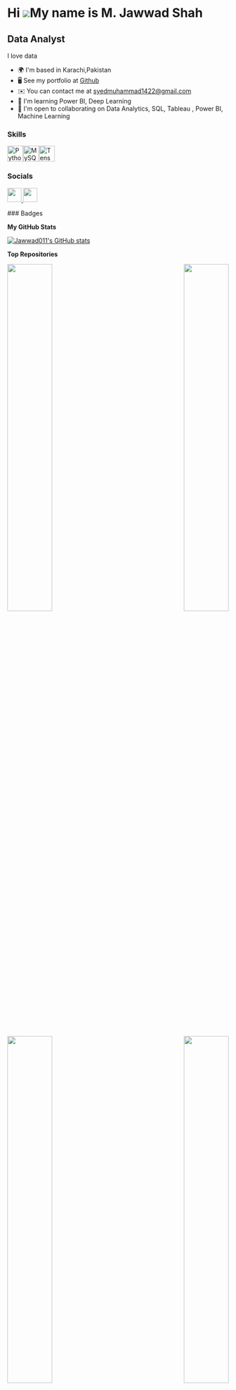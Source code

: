 Hi ![](https://user-images.githubusercontent.com/18350557/176309783-0785949b-9127-417c-8b55-ab5a4333674e.gif)My name is M. Jawwad Shah
======================================================================================================================================

Data Analyst
------------

I love data

* 🌍  I'm based in Karachi,Pakistan
* 🖥️  See my portfolio at [Github](http://github.com/Jawwad011)
* ✉️  You can contact me at [syedmuhammad1422@gmail.com](mailto:syedmuhammad1422@gmail.com)
* 🧠  I'm learning Power BI, Deep Learning
* 🤝  I'm open to collaborating on Data Analytics, SQL, Tableau , Power BI, Machine Learning

### Skills

<p align="left">
<a href="https://www.python.org/" target="_blank" rel="noreferrer"><img src="https://raw.githubusercontent.com/danielcranney/readme-generator/main/public/icons/skills/python-colored.svg" width="36" height="36" alt="Python" /></a><a href="https://www.mysql.com/" target="_blank" rel="noreferrer"><img src="https://raw.githubusercontent.com/danielcranney/readme-generator/main/public/icons/skills/mysql-colored.svg" width="36" height="36" alt="MySQL" /></a><a href="https://www.tensorflow.org/" target="_blank" rel="noreferrer"><img src="https://raw.githubusercontent.com/danielcranney/readme-generator/main/public/icons/skills/tensorflow-colored.svg" width="36" height="36" alt="TensorFlow" /></a>
</p>

### Socials

<p align="left"> <a href="https://www.github.com/Jawwad011" target="_blank" rel="noreferrer"> <picture> <source media="(prefers-color-scheme: dark)" srcset="https://raw.githubusercontent.com/danielcranney/readme-generator/main/public/icons/socials/github-dark.svg" /> <source media="(prefers-color-scheme: light)" srcset="https://raw.githubusercontent.com/danielcranney/readme-generator/main/public/icons/socials/github.svg" /> <img src="https://raw.githubusercontent.com/danielcranney/readme-generator/main/public/icons/socials/github.svg" width="32" height="32" /> </picture> </a> <a href="https://www.linkedin.com/in/muhammadjawwadshah/" target="_blank" rel="noreferrer"> <picture> <source media="(prefers-color-scheme: dark)" srcset="https://raw.githubusercontent.com/danielcranney/readme-generator/main/public/icons/socials/linkedin-dark.svg" /> <source media="(prefers-color-scheme: light)" srcset="https://raw.githubusercontent.com/danielcranney/readme-generator/main/public/icons/socials/linkedin.svg" /> <img src="https://raw.githubusercontent.com/danielcranney/readme-generator/main/public/icons/socials/linkedin.svg" width="32" height="32" /> </picture> </a></p>
### Badges

<b>My GitHub Stats</b>

<a href="http://www.github.com/Jawwad011"><img src="https://github-readme-stats.vercel.app/api?username=Jawwad011&show_icons=true&hide=issues,&title_color=0891b2&text_color=ffffff&icon_color=0891b2&bg_color=1c1917&hide_border=true&show_icons=true" alt="Jawwad011's GitHub stats" /></a>

<b>Top Repositories</b>

<div width="100%" align="center"><a href="https://github.com/Jawwad011/DeepLearning-Shape-Ai-" align="left"><img align="left" width="45%" src="https://github-readme-stats.vercel.app/api/pin/?username=Jawwad011&repo=DeepLearning-Shape-Ai-&title_color=0891b2&text_color=ffffff&icon_color=0891b2&bg_color=1c1917&hide_border=true&locale=en" /></a><a href="https://github.com/Jawwad011/Python_Machine_Learning" align="right"><img align="right" width="45%" src="https://github-readme-stats.vercel.app/api/pin/?username=Jawwad011&repo=Python_Machine_Learning&title_color=0891b2&text_color=ffffff&icon_color=0891b2&bg_color=1c1917&hide_border=true&locale=en" /></a></div><br /><br /><br /><br /><br /><br /><br />

<br /><br /><br /><br /><br />

<div width="100%" align="center"><a href="https://github.com/Jawwad011/Automati-Data-Project" align="left"><img align="left" width="45%" src="https://github-readme-stats.vercel.app/api/pin/?username=Jawwad011&repo=Automati-Data-Project&title_color=0891b2&text_color=ffffff&icon_color=0891b2&bg_color=1c1917&hide_border=true&locale=en" /></a><a href="https://github.com/Jawwad011/Salifort-Motor-Capstone-Project" align="right"><img align="right" width="45%" src="https://github-readme-stats.vercel.app/api/pin/?username=Jawwad011&repo=Salifort-Motor-Capstone-Project&title_color=0891b2&text_color=ffffff&icon_color=0891b2&bg_color=1c1917&hide_border=true&locale=en" /></a></div>
